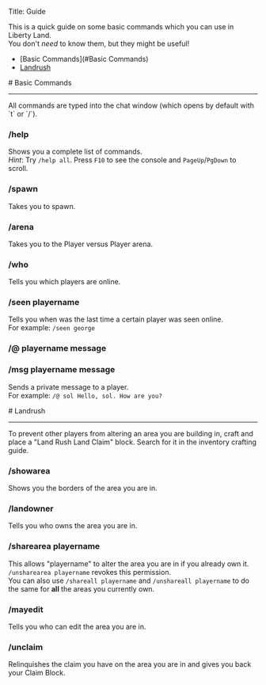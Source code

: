 Title: Guide

This is a quick guide on some basic commands which you can use in Liberty Land.  
You don't *need* to know them, but they might be useful!

* [Basic Commands](#Basic Commands)
* [Landrush](#Landrush)

<span id="Basic Commands">
# Basic Commands
<hr>
</span>
All commands are typed into the chat window (which opens by default with `t` or `/`).

### /help
Shows you a complete list of commands.  
*Hint*: Try `/help all`. Press `F10` to see the console and `PageUp`/`PgDown` to scroll.

### /spawn
Takes you to spawn.

### /arena
Takes you to the Player versus Player arena.

### /who
Tells you which players are online.

### /seen playername
Tells you when was the last time a certain player was seen online.  
For example: `/seen george`

### /@ playername message
### /msg playername message
Sends a private message to a player.  
For example: `/@ sol Hello, sol. How are you?`



<span id="Landrush">
# Landrush
<hr>
</span>
To prevent other players from altering an area you are building in, craft and place a "Land Rush Land Claim" block. Search for it in the inventory crafting guide.


### /showarea
Shows you the borders of the area you are in.

### /landowner
Tells you who owns the area you are in.

### /sharearea playername
This allows "playername" to alter the area you are in if you already own it.  
`/unsharearea playername` revokes this permission.  
You can also use `/shareall playername` and `/unshareall playername` to do the same for **all** the areas you currently own.

### /mayedit
Tells you who can edit the area you are in.

### /unclaim
Relinquishes the claim you have on the area you are in and gives you back your Claim Block.
